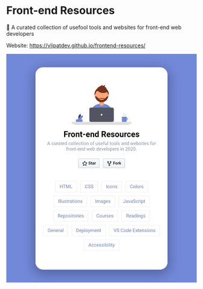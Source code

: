 # Front-end Resources

:book: A curated collection of usefool tools and websites for front-end web developers

Website: https://vlipatdev.github.io/frontend-resources/

<img src="./src/assets/screenshot.jpg"/>
